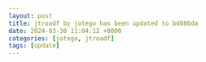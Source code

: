 ```yaml
---
layout: post
title: jtroadf by jotego has been updated to bd086da
date: 2024-03-30 11:04:12 +0000
categories: [jotego, jtroadf]
tags: [update]
---
```


